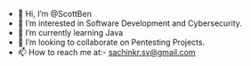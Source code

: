 - 👋 Hi, I’m @ScottBen
- 👀 I’m interested in Software Development and Cybersecurity.
- 🌱 I’m currently learning Java
- 💞️ I’m looking to collaborate on Pentesting Projects.
- 📫 How to reach me 
      at:- sachinkr.sv@gmail.com

<!---
ScottBen/ScottBen is a ✨ special ✨ repository because its `README.md` (this file) appears on your GitHub profile.
You can click the Preview link to take a look at your changes.
--->
